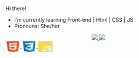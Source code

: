 Hi there!

-  I’m currently learning Front-end | Html | CSS |  JS
-  Pronouns: She/her

<div align="center">
  <a href="https://github.com/marianaselene">
  <img height="180em" src="https://github-readme-stats.vercel.app/api?username=marianaselene&show_icons=true&theme=dark&include_all_commits=true&count_private=true"/>
  <img height="180em" src="https://github-readme-stats.vercel.app/api/top-langs/?username=marianaselene&layout=compact&langs_count=7&theme=dark"/>
</div>

<div>
<img align="center" alt="Mari-HTML" height="30" width="40" src="https://raw.githubusercontent.com/devicons/devicon/master/icons/html5/html5-original.svg">
<img align="center" alt="Mari-CSS" height="30" width="40" src="https://raw.githubusercontent.com/devicons/devicon/master/icons/css3/css3-original.svg">
<img align="center" alt="Mari-Js" height="30" width="40" src="https://raw.githubusercontent.com/devicons/devicon/master/icons/javascript/javascript-plain.svg">
</div>



